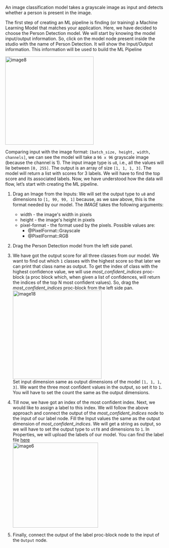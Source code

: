 An image classification model takes a grayscale image as input and detects whether a person is present in the image.

The first step of creating an ML pipeline is finding (or training) a Machine Learning Model that matches your application. Here, we have decided to choose the Person Detection model. We will start by knowing the model input/output information. So, click on the model node present inside the studio with the name of Person Detection. It will show the Input/Output information. This information will be used to build the ML Pipeline

<img width="279" alt="image8" src="https://user-images.githubusercontent.com/50593567/156827906-50ede245-eaa2-4418-a2dd-9011d15bd269.png">

Comparing input with the image format: `[batch_size, height, width, channels]`, we can see the model will take a `96 x 96` grayscale image (because the channel is 1). The input image type is `u8`, i.e., all the values will lie between `[0, 255]`. The output is an array of size `[1, 1, 1, 3]`. The model will return a list with scores for 3 labels. We will have to find the top score and its associated labels. Now, we have understood how the data will flow, let’s start with creating the ML pipeline.

1. Drag an Image from the Inputs:
   We will set the output type to `u8` and dimensions to `[1, 99, 99, 1]` because, as we saw above, this is the format needed by our model.
   The _IMAGE_ takes the following arguments:
   - width - the image's width in pixels
   - height - the image's height in pixels
   - pixel-format - the format used by the pixels. Possible values are:
     - @PixelFormat::Grayscale
     - @PixelFormat::RGB
2. Drag the Person Detection model from the left side panel.
3. We have got the output score for all three classes from our model. We want to find out which `1` classes with the highest score so that later we can print that class name as output. To get the index of class with the highest confidence value, we will use _most_confident_indices_ proc-block (a proc block which, when given a list of confidences, will return the indices of the top N most confident values). So, drag the _most_confident_indices_ proc-block from the left side pan.
   <img width="280" alt="image18" src="https://user-images.githubusercontent.com/50593567/156829594-0b6dbe24-2438-4d67-9f9e-54179b961cd5.png">  
   Set input dimension same as output dimensions of the model `[1, 1, 1, 3]`. We want the three most confident values in the output, so set it to `1`. You will have to set the count the same as the output dimensions.
4. Till now, we have got an index of the most confident index. Next, we would like to assign a label to this index. We will follow the above approach and connect the output of the _most_confident_indices_ node to the input of our label node. Fill the Input values the same as the output dimension of _most_confident_indices_. We will get a string as output, so we will have to set the output type to `utf8` and dimensions to `1`. In Properties, we will upload the labels of our model. You can find the label file [here](https://drive.google.com/file/d/1srrXUYVG1-LoRYC75iyDVY6iz2t_oStb/view?usp=sharing)  
   <img width="269" alt="image6" src="https://user-images.githubusercontent.com/50593567/156829790-2ab4ba3e-63a1-48e6-b3b7-3eeef35707ae.png">

5. Finally, connect the output of the label proc-block node to the input of the `Output` node.
